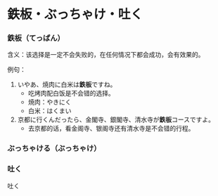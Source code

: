 # 鉄板・ぶっちゃけ・吐く

### 鉄板（てっぱん）

含义：该选择是一定不会失败的，在任何情况下都会成功，会有效果的。

例句：

1. いやあ、焼肉に白米は**鉄板**ですね。
   - 吃烤肉配白饭是不会错的选择。
   - 焼肉：やきにく
   - 白米：はくまい
2. 京都に行くんだったら、金閣寺、銀閣寺、清水寺が**鉄板**コースですよ。
   - 去京都的话，看金阁寺、银阁寺还有清水寺是不会错的行程。

### ぶっちゃける（ぶっちゃけ）

### 吐く

吐く

